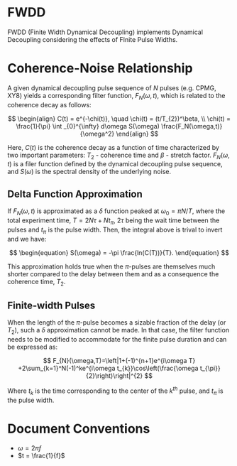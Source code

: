 # FWDD
FWDD (Finite Width Dynamical Decoupling) implements Dynamical Decoupling considering the effects of FInite Pulse Widths. 

# Coherence-Noise Relationship

A given dynamical decoupling pulse sequence of $N$ pulses (e.g. CPMG, XY8) yields a corresponding filter function, $F_N(\omega, t)$, which is related to the coherence decay as follows:

$$
\begin{align}
C(t) = e^{-\chi(t)}, \quad \chi(t) = (t/T_{2})^\beta, \\
\chi(t) = \frac{1}{\pi} \int _{0}^{\infty} d\omega S(\omega) \frac{F_N(\omega,t)}{\omega^2}
\end{align}
$$

Here, $C(t)$ is the coherence decay as a function of time characterized by two important parameters: $T_2$ - coherence time and $\beta$ - stretch factor. $F_N(\omega,t)$ is a filer function defined by the dynamical decoupling pulse sequence, and $S(\omega)$ is the spectral density of the underlying noise. 

## Delta Function Approximation

If $F_N(\omega,t)$ is approximated as a $\delta$ function peaked at $\omega_0 =\pi N/T$, where the total experiment time, $T=2N\tau+Nt_{\pi}$, $2\tau$ being the wait time between the pulses and $t_{\pi}$ is the pulse width. Then, the integral above is trival to invert and we have:

$$
\begin{equation}
    S(\omega) = -\pi \frac{ln(C(T))}{T}.
\end{equation}
$$

This approximation holds true when the $\pi$-pulses are themselves much shorter compared to the delay between them and as a consequence the coherence time, $T_2$.

## Finite-width Pulses

When the length of the $\pi$-pulse becomes a sizable fraction of the delay (or $T_2$), such a $\delta$ approximation cannot be made. In that case, the filter function needs to be modified to accommodate for the finite pulse duration and can be expressed as:

$$
F_{N}(\omega,T)=\left|1+(-1)^{n+1}e^{i\omega T} +2\sum_{k=1}^N(-1)^ke^{i\omega t_{k}}\cos\left(\frac{\omega t_{\pi}}{2}\right)\right|^{2}
$$

Where $t_k$ is the time corresponding to the center of the $k^{th}$ pulse, and $t_{\pi}$ is the pulse width.

# Document Conventions
* $\omega = 2 \pi f$
* $t = \frac{1}{f}$